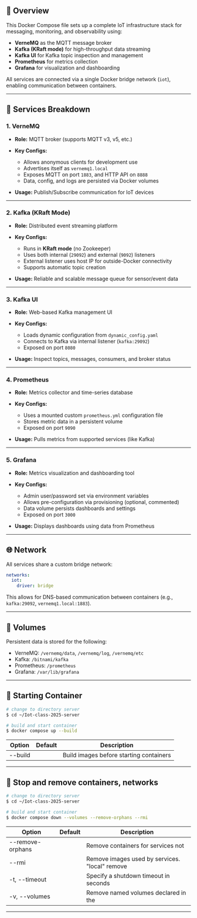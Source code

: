 ## 🔧 **Overview**

This Docker Compose file sets up a complete IoT infrastructure stack for messaging, monitoring, and observability using:

* **VerneMQ** as the MQTT message broker
* **Kafka (KRaft mode)** for high-throughput data streaming
* **Kafka UI** for Kafka topic inspection and management
* **Prometheus** for metrics collection
* **Grafana** for visualization and dashboarding

All services are connected via a single Docker bridge network (`iot`), enabling communication between containers.

---

## 🧱 **Services Breakdown**

### 1. **VerneMQ**

* **Role:** MQTT broker (supports MQTT v3, v5, etc.)
* **Key Configs:**

  * Allows anonymous clients for development use
  * Advertises itself as `vernemq1.local`
  * Exposes MQTT on port `1883`, and HTTP API on `8888`
  * Data, config, and logs are persisted via Docker volumes
* **Usage:** Publish/Subscribe communication for IoT devices

---

### 2. **Kafka (KRaft Mode)**

* **Role:** Distributed event streaming platform
* **Key Configs:**

  * Runs in **KRaft mode** (no Zookeeper)
  * Uses both internal (`29092`) and external (`9092`) listeners
  * External listener uses host IP for outside-Docker connectivity
  * Supports automatic topic creation
* **Usage:** Reliable and scalable message queue for sensor/event data

---

### 3. **Kafka UI**

* **Role:** Web-based Kafka management UI
* **Key Configs:**

  * Loads dynamic configuration from `dynamic_config.yaml`
  * Connects to Kafka via internal listener (`kafka:29092`)
  * Exposed on port `8080`
* **Usage:** Inspect topics, messages, consumers, and broker status

---

### 4. **Prometheus**

* **Role:** Metrics collector and time-series database
* **Key Configs:**

  * Uses a mounted custom `prometheus.yml` configuration file
  * Stores metric data in a persistent volume
  * Exposed on port `9090`
* **Usage:** Pulls metrics from supported services (like Kafka)

---

### 5. **Grafana**

* **Role:** Metrics visualization and dashboarding tool
* **Key Configs:**

  * Admin user/password set via environment variables
  * Allows pre-configuration via provisioning (optional, commented)
  * Data volume persists dashboards and settings
  * Exposed on port `3000`
* **Usage:** Displays dashboards using data from Prometheus

---

## 🌐 **Network**

All services share a custom bridge network:

```yaml
networks:
  iot:
    driver: bridge
```

This allows for DNS-based communication between containers (e.g., `kafka:29092`, `vernemq1.local:1883`).

---

## 💾 **Volumes**

Persistent data is stored for the following:

* VerneMQ: `/vernemq/data`, `/vernemq/log`, `/vernemq/etc`
* Kafka: `/bitnami/kafka`
* Prometheus: `/prometheus`
* Grafana: `/var/lib/grafana`

---

## 💾 **Starting Container**
```bash
# change to directory server
$ cd ~/Iot-class-2025-server

# build and start container
$ docker compose up --build 

```
|Option	|Default	|Description|
|--|--|--|
|--build		| |Build images before starting containers|

---


## 💾 **Stop and remove containers, networks**
```bash
# change to directory server
$ cd ~/Iot-class-2025-server

# build and start container
$ docker compose down --volumes --remove-orphans --rmi

```

|Option	|Default	|Description|
|--|--|--|
|--remove-orphans		| |Remove containers for services not |defined in the Compose file|
|--rmi		| |Remove images used by services. "local" remove |only images that don't have a custom tag ("local"||"all")|
|-t, --timeout		| |Specify a shutdown timeout in seconds|
|-v, --volumes		| |Remove named volumes declared in the |"volumes" section of the Compose file and anonymous |volumes attached to containers|

---